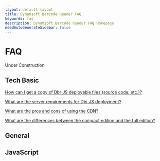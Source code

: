 ```yaml
---
layout: default-layout
title: Dynamsoft Barcode Reader FAQ
keywords: faq
description: Dynamsoft Barcode Reader FAQ Homepage
needAutoGenerateSidebar: false
---
```


# FAQ

Under Construction

## Tech Basic

<a href="{{site.faq}}.html" target="_blank"></a>

<a href="{{site.faq}}ways-to-copy-dbr-js-deployable-files.html" target="_blank">How can I get a copy of Dbr JS deployable files (source code, etc.)?</a>

<a href="{{site.faq}}server-requirements-for-dbr-js-deployment.html" target="_blank">What are the server requirements for Dbr JS deployment?</a>

<a href="{{site.faq}}pros-and-cons-of-cdn.html" target="_blank">What are the pros and cons of using the CDN?</a>

<a href="{{site.faq}}differences-between-full-and-compact-editions.html" target="_blank">What are the differences between the compact edition and the full edition?</a>

## General

## JavaScript
